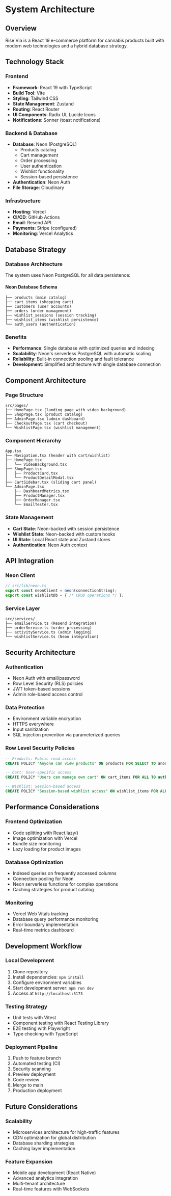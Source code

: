 # System Architecture

## Overview
Rise Via is a React 19 e-commerce platform for cannabis products built with modern web technologies and a hybrid database strategy.

## Technology Stack

### Frontend
- **Framework**: React 19 with TypeScript
- **Build Tool**: Vite
- **Styling**: Tailwind CSS
- **State Management**: Zustand
- **Routing**: React Router
- **UI Components**: Radix UI, Lucide Icons
- **Notifications**: Sonner (toast notifications)

### Backend & Database
- **Database**: Neon (PostgreSQL)
  - Products catalog
  - Cart management
  - Order processing
  - User authentication
  - Wishlist functionality
  - Session-based persistence
- **Authentication**: Neon Auth
- **File Storage**: Cloudinary

### Infrastructure
- **Hosting**: Vercel
- **CI/CD**: GitHub Actions
- **Email**: Resend API
- **Payments**: Stripe (configured)
- **Monitoring**: Vercel Analytics

## Database Strategy

### Database Architecture
The system uses Neon PostgreSQL for all data persistence:

#### Neon Database Schema
```
├── products (main catalog)
├── cart_items (shopping cart)
├── customers (user accounts)
├── orders (order management)
├── wishlist_sessions (session tracking)
├── wishlist_items (wishlist persistence)
└── auth_users (authentication)
```

### Benefits
- **Performance**: Single database with optimized queries and indexing
- **Scalability**: Neon's serverless PostgreSQL with automatic scaling
- **Reliability**: Built-in connection pooling and fault tolerance
- **Development**: Simplified architecture with single database connection

## Component Architecture

### Page Structure
```
src/pages/
├── HomePage.tsx (landing page with video background)
├── ShopPage.tsx (product catalog)
├── AdminPage.tsx (admin dashboard)
├── CheckoutPage.tsx (cart checkout)
└── WishlistPage.tsx (wishlist management)
```

### Component Hierarchy
```
App.tsx
├── Navigation.tsx (header with cart/wishlist)
├── HomePage.tsx
│   └── VideoBackground.tsx
├── ShopPage.tsx
│   ├── ProductCard.tsx
│   └── ProductDetailModal.tsx
├── CartSidebar.tsx (sliding cart panel)
└── AdminPage.tsx
    ├── DashboardMetrics.tsx
    ├── ProductManager.tsx
    ├── OrderManager.tsx
    └── EmailTester.tsx
```

### State Management
- **Cart State**: Neon-backed with session persistence
- **Wishlist State**: Neon-backed with custom hooks
- **UI State**: Local React state and Zustand stores
- **Authentication**: Neon Auth context

## API Integration

### Neon Client
```typescript
// src/lib/neon.ts
export const neonClient = neon(connectionString);
export const wishlistDb = { /* CRUD operations */ };
```

### Service Layer
```
src/services/
├── emailService.ts (Resend integration)
├── orderService.ts (order processing)
├── activityService.ts (admin logging)
└── wishlistService.ts (Neon integration)
```

## Security Architecture

### Authentication
- Neon Auth with email/password
- Row Level Security (RLS) policies
- JWT token-based sessions
- Admin role-based access control

### Data Protection
- Environment variable encryption
- HTTPS everywhere
- Input sanitization
- SQL injection prevention via parameterized queries

### Row Level Security Policies
```sql
-- Products: Public read access
CREATE POLICY "Anyone can view products" ON products FOR SELECT TO anon, authenticated USING (true);

-- Cart: User-specific access
CREATE POLICY "Users can manage own cart" ON cart_items FOR ALL TO authenticated USING (user_id = auth.uid());

-- Wishlist: Session-based access
CREATE POLICY "Session-based wishlist access" ON wishlist_items FOR ALL TO anon, authenticated USING (true);
```

## Performance Considerations

### Frontend Optimization
- Code splitting with React.lazy()
- Image optimization with Vercel
- Bundle size monitoring
- Lazy loading for product images

### Database Optimization
- Indexed queries on frequently accessed columns
- Connection pooling for Neon
- Neon serverless functions for complex operations
- Caching strategies for product catalog

### Monitoring
- Vercel Web Vitals tracking
- Database query performance monitoring
- Error boundary implementation
- Real-time metrics dashboard

## Development Workflow

### Local Development
1. Clone repository
2. Install dependencies: `npm install`
3. Configure environment variables
4. Start development server: `npm run dev`
5. Access at `http://localhost:5173`

### Testing Strategy
- Unit tests with Vitest
- Component testing with React Testing Library
- E2E testing with Playwright
- Type checking with TypeScript

### Deployment Pipeline
1. Push to feature branch
2. Automated testing (CI)
3. Security scanning
4. Preview deployment
5. Code review
6. Merge to main
7. Production deployment

## Future Considerations

### Scalability
- Microservices architecture for high-traffic features
- CDN optimization for global distribution
- Database sharding strategies
- Caching layer implementation

### Feature Expansion
- Mobile app development (React Native)
- Advanced analytics integration
- Multi-tenant architecture
- Real-time features with WebSockets
